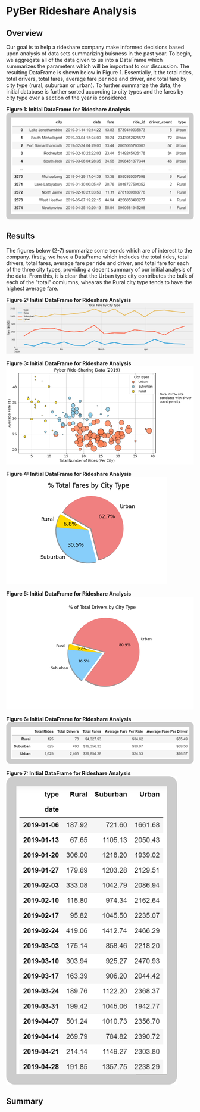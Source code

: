 # PyBer Rideshare Analysis
## Overview
Our goal is to help a rideshare company make informed decisions based upon analysis of data sets summarizing buisness in the past year. To begin, we aggregate all of the data given to us into a DataFrame which summarizes the parameters which will be important to our discussion. The resulting DataFrame is shown below in Figure 1.  Essentially, it the total rides, total drivers, total fares, average fare per ride and driver, and total fare by city type (rural, suburban or urban). To further summarize the data, the initial database is further sorted according to city types and the fares by city type over a section of the year is considered.

**Figure 1: Initial DataFrame for Rideshare Analysis**
![alt_text](https://github.com/aamotz001/PyBer_Analysis/blob/main/Images/Fig1.png)

## Results

The figures below (2-7) summarize some trends which are of interest to the company. firstly, we have a DataFrame which includes the total rides, total drivers, total fares, average fare per ride and driver, and total fare for each of the three city types, providing a decent summary of our initial analysis of the data. From this, it is clear that the Urban type city contributes the bulk of each of the "total" comlumns, whearas the Rural city type tends to have the highest average fare. 

**Figure 2: Initial DataFrame for Rideshare Analysis**
![alt_text](https://github.com/aamotz001/PyBer_Analysis/blob/main/analysis/Dev2_Plot.png)

**Figure 3: Initial DataFrame for Rideshare Analysis**
![alt_text](https://github.com/aamotz001/PyBer_Analysis/blob/main/analysis/Fig1.png)

**Figure 4: Initial DataFrame for Rideshare Analysis**
![alt_text](https://github.com/aamotz001/PyBer_Analysis/blob/main/analysis/Fig5.png)

**Figure 5: Initial DataFrame for Rideshare Analysis**
![alt_text](https://github.com/aamotz001/PyBer_Analysis/blob/main/analysis/Fig7.png)

**Figure 6: Initial DataFrame for Rideshare Analysis**
![alt_text](https://github.com/aamotz001/PyBer_Analysis/blob/main/Images/Fig2.png)

**Figure 7: Initial DataFrame for Rideshare Analysis**
![alt_text](https://github.com/aamotz001/PyBer_Analysis/blob/main/Images/Fig3.png)

## Summary
